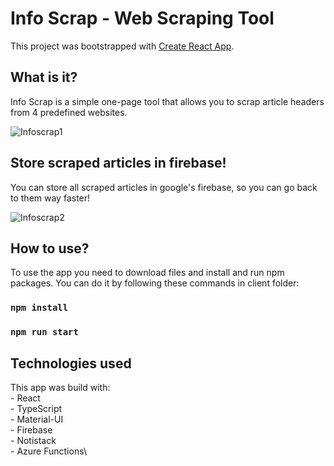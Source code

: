 # Info Scrap - Web Scraping Tool
This project was bootstrapped with [Create React App](https://github.com/facebook/create-react-app).

## What is it?
Info Scrap is a simple one-page tool that allows you to scrap article headers from 4 predefined websites. 

![Infoscrap1](https://github.com/Talalajla/info-scrap/assets/68278690/450bd852-393e-4821-a1f6-7a0140380b51)

## Store scraped articles in firebase!
You can store all scraped articles in google's firebase, so you can go back to them way faster!

![Infoscrap2](https://github.com/Talalajla/info-scrap/assets/68278690/601de1d4-11e6-4dc3-b145-cc071773e0ae)

## How to use?
To use the app you need to download files and install and run npm packages. You can do it by following these commands in client folder:

### `npm install`
### `npm run start`

## Technologies used
This app was build with:\
    - React\
    - TypeScript\
    - Material-UI\
    - Firebase\
    - Notistack\
    - Azure Functions\